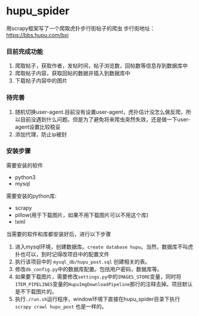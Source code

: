 # hupu_spider
用scrapy框架写了一个爬取虎扑步行街帖子的爬虫
步行街地址：
https://bbs.hupu.com/bxj

### 目前完成功能
1. 爬取帖子，获取作者，发帖时间，帖子浏览数，回帖数等信息存到数据库中
2. 爬取帖子内容，获取回帖的数据并插入到数据库中
3. 下载帖子内容中的图片

### 待完善
1. 随机切换user-agent.目前没有设置user-agent，虎扑估计没怎么做反爬，所以目前没遇到什么问题。但是为了避免将来爬虫突然失效，还是做一下user-agent设置比较稳妥
2. 添加代理，防止ip被封

### 安装步骤
需要安装的软件
- python3
- mysql

需要安装的python库:
- scrapy
- pillow(用于下载图片，如果不用下载图片可以不用这个库)
- lxml

当需要的软件和库都安装好后，进行以下步骤
1. 进入mysql环境，创建数据库。`create database hupu`。当然，数据库不叫虎扑也可以，到时记得改项目中的配置文件
2. 执行该项目中的 `mysql_db/hupu_post.sql` 创建相关的表。
3. 修改`db_config.py`中的数据库配置。包括用户密码，数据库等。
4. 如果要下载图片，需要修改`settings.py`中的`IMAGES_STORE`变量，同时将`ITEM_PIPELINES`变量的`HupuImgDownloadPipeline`那行的注释去掉。项目默认是不下载图片的。
5. 执行`./run.sh`运行程序，window环境下直接在hupu_spider目录下执行 `scrapy crawl hupu_post` 也是一样的。
